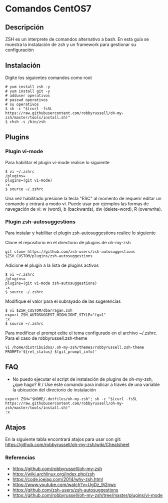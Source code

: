 # Comandos CentOS7

## Descripción
ZSH es un interprete de comandos alternativo a bash. En esta guía
se muestra la instalación de zsh y un framework para gestionar su configuración

## Instalación

Digite los siguientes comandos como root

```
# yum install zsh -y
# yum install git -y
# adduser operativos
# passwd operativos
# su operativos
$ sh -c "$(curl -fsSL https://raw.githubusercontent.com/robbyrussell/oh-my-zsh/master/tools/install.sh)"
$ chsh -s /bin/zsh
```

## Plugins 

### Plugin vi-mode

Para habilitar el plugin vi-mode realice lo siguiente
```
$ vi ~/.zshrc
/plugins=
plugins=(git vi-mode)
:x
$ source ~/.zshrc
```

Una vez habilitado presione la tecla "ESC" al momento de requerir editar un comando y entrará a modo vi.
Puede usar por ejemplos las formas de navegación de vi: w (word), b (backwards), dw (delete-word), R (overwrite).

### Plugin zsh-autosuggestions

Para instalar y habilitar el plugin zsh-autosuggestions realice lo siguiente

Clone el repositorio en el directorio de plugins de oh-my-zsh
```
git clone https://github.com/zsh-users/zsh-autosuggestions $ZSH_CUSTOM/plugins/zsh-autosuggestions
```

Adicione el plugin a la lista de plugins activos
```
$ vi ~/.zshrc
/plugins=
plugins=(git vi-mode zsh-autosuggestions)
:x
$ source ~/.zshrc
```

Modifique el valor para el subrayado de las sugerencias
```
$ vi $ZSH_CUSTOM/dbarragan.zsh
export ZSH_AUTOSUGGEST_HIGHLIGHT_STYLE="fg=1"
:x
$ source ~/.zshrc
```

Para modificar el prompt edite el tema configurado en el archivo ~/.zshrc. Para el caso de robbyrussell.zsh-theme
```
vi /home/distribuidos/.oh-my-zsh/themes/robbyrussell.zsh-theme
PROMPT='${ret_status} $(git_prompt_info)'
```

## FAQ
* No puedo ejecutar el script de instalación de plugins de oh-my-zsh, ¿que hago?
R / Use este comando para indicar a través de una variable la ubicación del directorio de
instalación  
```
export ZSH="$HOME/.dotfiles/oh-my-zsh"; sh -c "$(curl -fsSL https://raw.githubusercontent.com/robbyrussell/oh-my-zsh/master/tools/install.sh)"
:x
```

## Atajos

En la siguiente tabla encontrará atajos para usar con git:
https://github.com/robbyrussell/oh-my-zsh/wiki/Cheatsheet

### Referencias
* https://github.com/robbyrussell/oh-my-zsh
* https://wiki.archlinux.org/index.php/zsh
* https://code.joejag.com/2014/why-zsh.html
* https://www.youtube.com/watch?v=UgDz_9i2nwc
* https://github.com/zsh-users/zsh-autosuggestions
* https://github.com/robbyrussell/oh-my-zsh/tree/master/plugins/vi-mode

